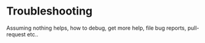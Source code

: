# Troubleshooting

Assuming nothing helps, how to debug, get more help, file bug reports, pull-request etc..

